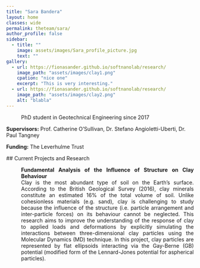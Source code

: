 ```yaml
---
title: "Sara Bandera"
layout: home
classes: wide
permalink: theteam/sara/
author_profile: false
sidebar:
  - title: ""
    image: assets/images/Sara_profile_picture.jpg
    text: ""
gallery:
  - url: https://fionasander.github.io/softnanolab/research/
    image_path: "assets/images/clay1.png"
    cpation: "nice one"
    excerpt: "This is very interesting."
  - url: https://fionasander.github.io/softnanolab/research/
    image_path: "assets/images/clay2.png"
    alt: "blabla"
---
```


<p style="margin-left: 40px"> PhD student in Geotechnical Engineering since 2017 <br /> 
    
  <strong>Supervisors:</strong> Prof. Catherine O’Sullivan, Dr. Stefano Angioletti-Uberti, Dr. Paul Tangney <br />
  
  
   <strong>Funding:</strong> The Leverhulme Trust <br />
  </p>
## Current Projects and Research
<p style="margin-left: 40px" align="justify">  <strong>Fundamental Analysis of the Influence of Structure on Clay Behaviour</strong> <br />  Clay is the most abundant type of soil on the Earth’s surface. According to the British Geological Survey (2016), clay minerals constitute an estimated 16% of the total volume of soil. Unlike cohesionless materials (e.g. sand), clay is challenging to study because the influence of the structure (i.e. particle arrangement and inter-particle forces) on its behaviour cannot be neglected. 
This research aims to improve the understanding of the response of clay to applied loads and deformations by explicitly simulating the interactions between three-dimensional clay particles using the Molecular Dynamics (MD) technique. In this project, clay particles are represented by flat ellipsoids interacting via the Gay-Berne (GB) potential (modified form of the Lennard-Jones potential for aspherical particles).  </p>




